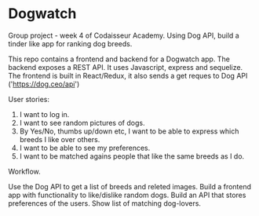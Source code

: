# Dogwatch

Group project - week 4 of Codaisseur Academy. 
Using Dog API, build a tinder like app for ranking dog breeds. 

This repo contains a frontend and backend for a Dogwatch app. The backend exposes a REST API. It uses Javascript, express and sequelize. The frontend is built in React/Redux, it also sends a get reques to Dog API ('https://dog.ceo/api')




User stories:
1. I want to log in.
2. I want to see random pictures of dogs.
3. By Yes/No, thumbs up/down etc, I want to be able to express which breeds I like over others.
4. I want to be able to see my preferences. 
5. I want to be matched agains people that like the same breeds as I do. 




Workflow.

Use the Dog API to get a list of breeds and releted images.
Build a frontend app with functionality to like/dislike random dogs.
Build an API that stores preferences of the users.
Show list of matching dog-lovers.

